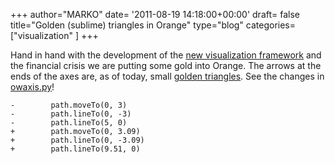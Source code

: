 +++
author="MARKO"
date= '2011-08-19 14:18:00+00:00'
draft= false
title="Golden (sublime) triangles in Orange"
type="blog"
categories=["visualization" ]
+++

Hand in hand with the development of the [new visualization framework](/blog/2011/06/30/orange-gsoc-visualizations-with-qt/) and the financial crisis we are putting some gold into Orange. The arrows at the ends of the axes are, as of today, small [golden triangles](http://en.wikipedia.org/wiki/Golden_triangle_(mathematics)). See the changes in [owaxis.py](http://orange.biolab.si/trac/intertrac/source%3Atrunk/orange/OrangeWidgets/plot/owaxis.py)!




    
    -        path.moveTo(0, 3)
    -        path.lineTo(0, -3)
    -        path.lineTo(5, 0)
    +        path.moveTo(0, 3.09)
    +        path.lineTo(0, -3.09)
    +        path.lineTo(9.51, 0)



